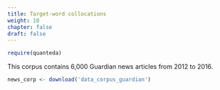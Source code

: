 ```yaml
---
title: Target-word collocations
weight: 10
chapter: false
draft: false
---
```



```r
require(quanteda)
```

This corpus contains 6,000 Guardian news articles from 2012 to 2016.


```r
news_corp <- download('data_corpus_guardian')
```








